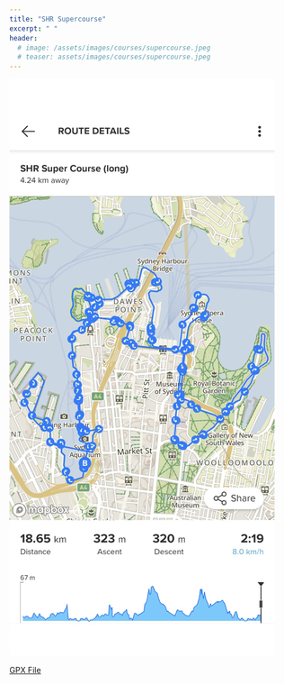 ```yaml
---
title: "SHR Supercourse"
excerpt: " "
header:
  # image: /assets/images/courses/supercourse.jpeg
  # teaser: assets/images/courses/supercourse.jpeg
---
```


<img src="/assets/images/courses/supercourse.jpeg">

<!-- <div class="strava-embed-placeholder" data-embed-type="route" data-embed-id="3179241070536972902" data-full-width="true" data-style="standard"></div><script src="https://strava-embeds.com/embed.js"></script> -->

<a href="\assets\gpx_files\SHR-Super-Course-(long).gpx">GPX File</a>
